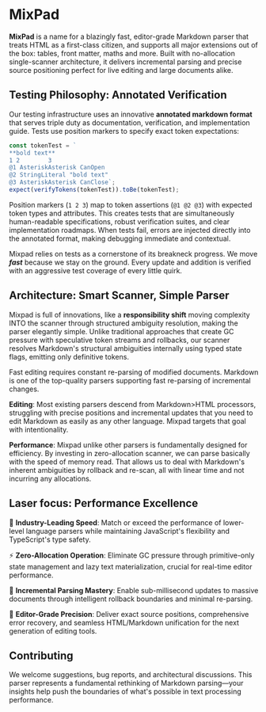 # MixPad

**MixPad** is a name for a blazingly fast, editor-grade Markdown parser that treats HTML as a first-class citizen, and supports all major extensions out of the box: tables, front matter, maths and more. Built with no-allocation single-scanner architecture, it delivers incremental parsing and precise source positioning perfect for live editing and large documents alike.

## Testing Philosophy: Annotated Verification

Our testing infrastructure uses an innovative **annotated markdown format** that serves triple duty as documentation, verification, and implementation guide. Tests use position markers to specify exact token expectations:

```typescript
const tokenTest = `
**bold text**
1 2        3
@1 AsteriskAsterisk CanOpen
@2 StringLiteral "bold text"  
@3 AsteriskAsterisk CanClose`;
expect(verifyTokens(tokenTest)).toBe(tokenTest);
```

Position markers (`1 2 3`) map to token assertions (`@1 @2 @3`) with expected token types and attributes. This creates tests that are simultaneously human-readable specifications, robust verification suites, and clear implementation roadmaps. When tests fail, errors are injected directly into the annotated format, making debugging immediate and contextual.

Mixpad relies on tests as a cornerstone of its breakneck progress. We move ***fast*** because we stay on the ground. Every update and addition is verified with an aggressive test coverage of every little quirk.

## Architecture: Smart Scanner, Simple Parser

Mixpad is full of innovations, like a **responsibility shift** moving complexity INTO the scanner through structured ambiguity resolution, making the parser elegantly simple. Unlike traditional approaches that create GC pressure with speculative token streams and rollbacks, our scanner resolves Markdown's structural ambiguities internally using typed state flags, emitting only definitive tokens.

Fast editing requires constant re-parsing of modified documents. Markdown is one of the top-quality parsers supporting fast re-parsing of incremental changes.

**Editing**: Most existing parsers descend from Markdown>HTML processors, struggling with precise positions and incremental updates that you need to edit Markdown as easily as any other language. Mixpad targets that goal with intentionality.

**Performance**: Mixpad unlike other parsers is fundamentally designed for efficiency. By investing in zero-allocation scanner, we can parse basically with the speed of memory read. That allows us to deal with Markdown's inherent ambiguities by rollback and re-scan, all with linear time and not incurring any allocations.

## Laser focus: Performance Excellence

🚀 **Industry-Leading Speed**: Match or exceed the performance of lower-level language parsers while maintaining JavaScript's flexibility and TypeScript's type safety.

⚡ **Zero-Allocation Operation**: Eliminate GC pressure through primitive-only state management and lazy text materialization, crucial for real-time editor performance.

🎯 **Incremental Parsing Mastery**: Enable sub-millisecond updates to massive documents through intelligent rollback boundaries and minimal re-parsing.

📐 **Editor-Grade Precision**: Deliver exact source positions, comprehensive error recovery, and seamless HTML/Markdown unification for the next generation of editing tools.

## Contributing

We welcome suggestions, bug reports, and architectural discussions. This parser represents a fundamental rethinking of Markdown parsing—your insights help push the boundaries of what's possible in text processing performance.